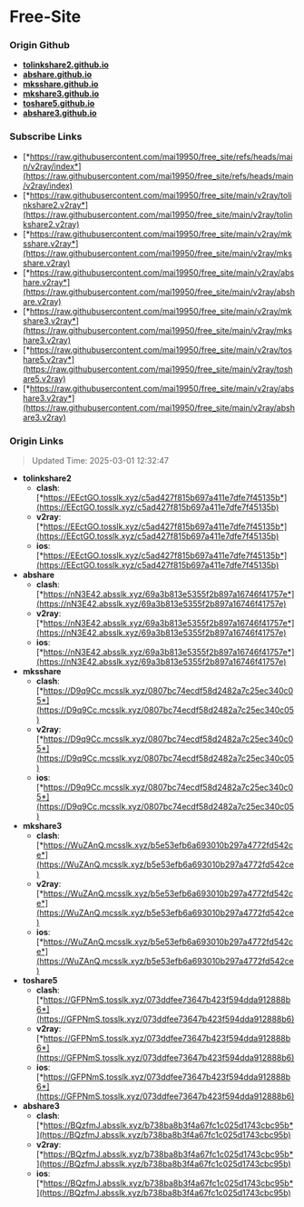 # Free-Site

### Origin Github

- [**tolinkshare2.github.io**](https://github.com/tolinkshare2/tolinkshare2.github.io)
- [**abshare.github.io**](https://github.com/abshare/abshare.github.io)
- [**mksshare.github.io**](https://github.com/mksshare/mksshare.github.io)
- [**mkshare3.github.io**](https://github.com/mkshare3/mkshare3.github.io)
- [**toshare5.github.io**](https://github.com/toshare5/toshare5.github.io)
- [**abshare3.github.io**](https://github.com/abshare3/abshare3.github.io)

### Subscribe Links

- [*https://raw.githubusercontent.com/mai19950/free_site/refs/heads/main/v2ray/index*](https://raw.githubusercontent.com/mai19950/free_site/refs/heads/main/v2ray/index)
- [*https://raw.githubusercontent.com/mai19950/free_site/main/v2ray/tolinkshare2.v2ray*](https://raw.githubusercontent.com/mai19950/free_site/main/v2ray/tolinkshare2.v2ray)
- [*https://raw.githubusercontent.com/mai19950/free_site/main/v2ray/mksshare.v2ray*](https://raw.githubusercontent.com/mai19950/free_site/main/v2ray/mksshare.v2ray)
- [*https://raw.githubusercontent.com/mai19950/free_site/main/v2ray/abshare.v2ray*](https://raw.githubusercontent.com/mai19950/free_site/main/v2ray/abshare.v2ray)
- [*https://raw.githubusercontent.com/mai19950/free_site/main/v2ray/mkshare3.v2ray*](https://raw.githubusercontent.com/mai19950/free_site/main/v2ray/mkshare3.v2ray)
- [*https://raw.githubusercontent.com/mai19950/free_site/main/v2ray/toshare5.v2ray*](https://raw.githubusercontent.com/mai19950/free_site/main/v2ray/toshare5.v2ray)
- [*https://raw.githubusercontent.com/mai19950/free_site/main/v2ray/abshare3.v2ray*](https://raw.githubusercontent.com/mai19950/free_site/main/v2ray/abshare3.v2ray)

### Origin Links

> Updated Time: 2025-03-01 12:32:47

- **tolinkshare2**
  - **clash**: [*https://EEctGO.tosslk.xyz/c5ad427f815b697a411e7dfe7f45135b*](https://EEctGO.tosslk.xyz/c5ad427f815b697a411e7dfe7f45135b)
  - **v2ray**: [*https://EEctGO.tosslk.xyz/c5ad427f815b697a411e7dfe7f45135b*](https://EEctGO.tosslk.xyz/c5ad427f815b697a411e7dfe7f45135b)
  - **ios**: [*https://EEctGO.tosslk.xyz/c5ad427f815b697a411e7dfe7f45135b*](https://EEctGO.tosslk.xyz/c5ad427f815b697a411e7dfe7f45135b)
- **abshare**
  - **clash**: [*https://nN3E42.absslk.xyz/69a3b813e5355f2b897a16746f41757e*](https://nN3E42.absslk.xyz/69a3b813e5355f2b897a16746f41757e)
  - **v2ray**: [*https://nN3E42.absslk.xyz/69a3b813e5355f2b897a16746f41757e*](https://nN3E42.absslk.xyz/69a3b813e5355f2b897a16746f41757e)
  - **ios**: [*https://nN3E42.absslk.xyz/69a3b813e5355f2b897a16746f41757e*](https://nN3E42.absslk.xyz/69a3b813e5355f2b897a16746f41757e)
- **mksshare**
  - **clash**: [*https://D9q9Cc.mcsslk.xyz/0807bc74ecdf58d2482a7c25ec340c05*](https://D9q9Cc.mcsslk.xyz/0807bc74ecdf58d2482a7c25ec340c05)
  - **v2ray**: [*https://D9q9Cc.mcsslk.xyz/0807bc74ecdf58d2482a7c25ec340c05*](https://D9q9Cc.mcsslk.xyz/0807bc74ecdf58d2482a7c25ec340c05)
  - **ios**: [*https://D9q9Cc.mcsslk.xyz/0807bc74ecdf58d2482a7c25ec340c05*](https://D9q9Cc.mcsslk.xyz/0807bc74ecdf58d2482a7c25ec340c05)
- **mkshare3**
  - **clash**: [*https://WuZAnQ.mcsslk.xyz/b5e53efb6a693010b297a4772fd542ce*](https://WuZAnQ.mcsslk.xyz/b5e53efb6a693010b297a4772fd542ce)
  - **v2ray**: [*https://WuZAnQ.mcsslk.xyz/b5e53efb6a693010b297a4772fd542ce*](https://WuZAnQ.mcsslk.xyz/b5e53efb6a693010b297a4772fd542ce)
  - **ios**: [*https://WuZAnQ.mcsslk.xyz/b5e53efb6a693010b297a4772fd542ce*](https://WuZAnQ.mcsslk.xyz/b5e53efb6a693010b297a4772fd542ce)
- **toshare5**
  - **clash**: [*https://GFPNmS.tosslk.xyz/073ddfee73647b423f594dda912888b6*](https://GFPNmS.tosslk.xyz/073ddfee73647b423f594dda912888b6)
  - **v2ray**: [*https://GFPNmS.tosslk.xyz/073ddfee73647b423f594dda912888b6*](https://GFPNmS.tosslk.xyz/073ddfee73647b423f594dda912888b6)
  - **ios**: [*https://GFPNmS.tosslk.xyz/073ddfee73647b423f594dda912888b6*](https://GFPNmS.tosslk.xyz/073ddfee73647b423f594dda912888b6)
- **abshare3**
  - **clash**: [*https://BQzfmJ.absslk.xyz/b738ba8b3f4a67fc1c025d1743cbc95b*](https://BQzfmJ.absslk.xyz/b738ba8b3f4a67fc1c025d1743cbc95b)
  - **v2ray**: [*https://BQzfmJ.absslk.xyz/b738ba8b3f4a67fc1c025d1743cbc95b*](https://BQzfmJ.absslk.xyz/b738ba8b3f4a67fc1c025d1743cbc95b)
  - **ios**: [*https://BQzfmJ.absslk.xyz/b738ba8b3f4a67fc1c025d1743cbc95b*](https://BQzfmJ.absslk.xyz/b738ba8b3f4a67fc1c025d1743cbc95b)
